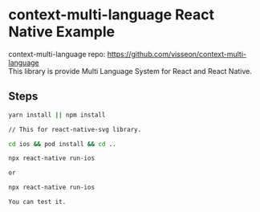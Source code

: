 # context-multi-language React Native Example

context-multi-language repo: <https://github.com/visseon/context-multi-language>
<br>
This library is provide Multi Language System for React and React Native.

## Steps

```bash
yarn install || npm install
```

```bash
// This for react-native-svg library.

cd ios && pod install && cd ..
```

```bash
npx react-native run-ios

or

npx react-native run-ios

```

```
You can test it.
```
